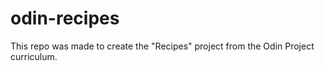 # odin-recipes

This repo was made to create the "Recipes" project from the Odin Project curriculum.
